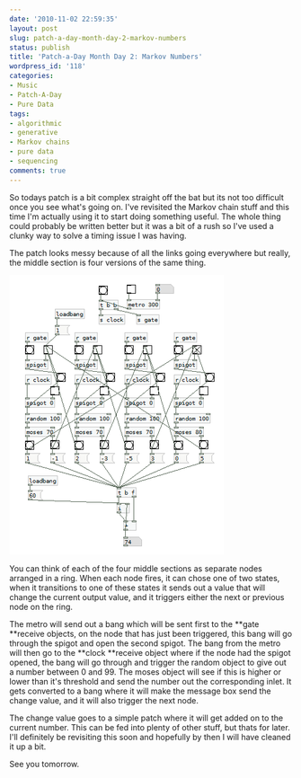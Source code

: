 ```yaml
---
date: '2010-11-02 22:59:35'
layout: post
slug: patch-a-day-month-day-2-markov-numbers
status: publish
title: 'Patch-a-Day Month Day 2: Markov Numbers'
wordpress_id: '118'
categories:
- Music
- Patch-A-Day
- Pure Data
tags:
- algorithmic
- generative
- Markov chains
- pure data
- sequencing
comments: true
---
```


So todays patch is a bit complex straight off the bat but its not too difficult once you see what's going on. I've revisited the Markov chain stuff and this time I'm actually using it to start doing something useful. The whole thing could probably be written better but it was a bit of a rush so I've used a clunky way to solve a timing issue I was having.



The patch looks messy because of all the links going everywhere but really, the middle section is four versions of the same thing.

![Markov Numbers](/a/2010-11-02-patch-a-day-month-day-2-markov-numbers/02-MarkovNumbers.png)

You can think of each of the four middle sections as separate nodes arranged in a ring. When each node fires, it can chose one of two states, when it transitions to one of these states it sends out a value that will change the current output value, and it triggers either the next or previous node on the ring.

The metro will send out a bang which will be sent first to the **gate **receive objects, on the node that has just been triggered, this bang will go through the spigot and open the second spigot. The bang from the metro will then go to the **clock **receive object where if the node had the spigot opened, the bang will go through and trigger the random object to give out a number between 0 and 99. The moses object will see if this is higher or lower than it's threshold and send the number out the corresponding inlet. It gets converted to a bang where it will make the message box send the change value, and it will also trigger the next node.

The change value goes to a simple patch where it will get added on to the current number. This can be fed into plenty of other stuff, but thats for later. I'll definitely be revisiting this soon and hopefully by then I will have cleaned it up a bit.

See you tomorrow.
